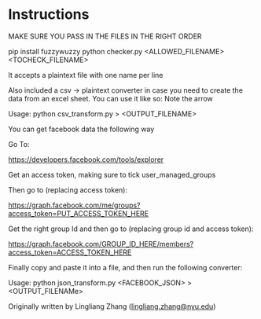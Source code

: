 Instructions
============

MAKE SURE YOU PASS IN THE FILES IN THE RIGHT ORDER

pip install fuzzywuzzy
python checker.py <ALLOWED_FILENAME> <TOCHECK_FILENAME>

It accepts a plaintext file with one name per line

Also included a csv -> plaintext converter in case
you need to create the data from an excel sheet. You can use it like so:
Note the arrow

Usage: python csv_transform.py <CSV> > <OUTPUT_FILENAME>

You can get facebook data the following way

Go To:

https://developers.facebook.com/tools/explorer

Get an access token, making sure to tick user_managed_groups

Then go to (replacing access token):

https://graph.facebook.com/me/groups?access_token=PUT_ACCESS_TOKEN_HERE

Get the right group Id and then go to (replacing group id and access token):

https://graph.facebook.com/GROUP_ID_HERE/members?access_token=ACCESS_TOKEN_HERE

Finally copy and paste it into a file, and then run the following converter:

Usage: python json_transform.py <FACEBOOK_JSON> > <OUTPUT_FILENAMe>


Originally written by Lingliang Zhang (lingliang.zhang@nyu.edu)

